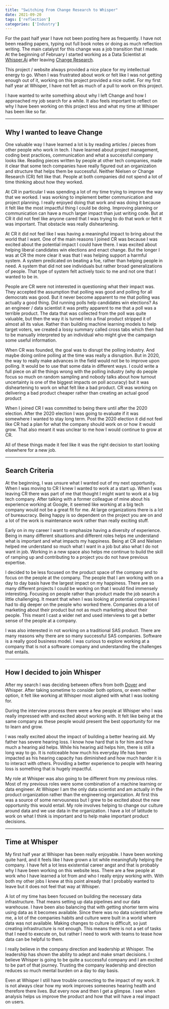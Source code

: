 ```yaml
---
title: "Switching From Change Research to Whisper"
date: 2021-09-20
tags: ['reflection']
categories: ['Industry']
---
```


For the past half year I have not been posting here as frequently. I have not been reading papers, typing out full book notes or doing as much reflection writing. The main catalyst for this change was a job transition that I made. At the beginning of February I started working as a Data Scientist at [Whisper.Ai](https://whisper.ai/) after leaving [Change Research](https://changeresearch.com/). 

This project / website always provided a nice place for my intellectual energy to go. When I was frustrated about work or felt like I was not getting enough out of it, working on this project provided a nice outlet. For my first half year at Whisper, I have not felt as much of a pull to work on this project. 

I have wanted to write something about why I left Change and how I approached my job search for a while. It also feels important to reflect on why I have been working on this project less and what my time at Whisper has been like so far.

* * * 
## Why I wanted to leave Change

One valuable way I have learned a lot is by reading articles / pieces from other people who work in tech. I have learned about project management, coding best practices, communication and what a successful company looks like. Reading pieces written by people at other tech companies,  made it clear that some tech companies have really figured out an organization and structure that helps them be successful. Neither Nielsen or Change Research (CR) felt like that. People at both companies did not spend a lot of time thinking about how they worked. 

At CR in particular I was spending a lot of my time trying to improve the way that we worked. I was working to implement better communication and project planning. I really enjoyed doing that work and was doing it because it felt like the most impactful thing I could be doing. Improving planning or communication can have a much larger impact than just writing code. But at CR it did not feel like anyone cared that I was trying to do that work or felt it was important. That obstacle was really disheartening. 

At CR it did not feel like I was having a meaningful impact to bring about the world that I want. One of the main reasons I joined CR was because I was excited about the potential impact I could have there. I was excited about helping liberal candidates win elections and enact change. But the longer I was at CR the more clear it was that I was helping support a harmful system. A system predicated on beating a foe, rather than helping people in need. A system that did not see individuals but rather broad generalizations of people. That type of system felt actively toxic to me and not one that I wanted to be in. 

People are CR were not interested in questioning what their impact was. They accepted the assumption that polling was good and polling for all democrats was good. But it never become apparent to me that polling was actually a good thing. Did running polls help candidates win elections? As an engineer / data scientist it was pretty apparent to me that a poll was a terrible product. The data that was collected from the poll was quite valuable, but then the way it is turned into a final product stripped it of almost all its value. Rather than building machine learning models to help target voters, we created a lossy summary called cross tabs which then had to be manually interpreted by an individual who might give the campaign some useful information. 

When CR was founded, the goal was to disrupt the polling industry. And maybe doing online polling at the time was really a disruption. But in 2020, the way to really make advances in the field would not be to improve upon polling. It would be to use that some data in different ways. I could write a full piece on all the things wrong with the polling industry (why do people focus so much on random sampling and nobody talks about how turnout uncertainty is one of the biggest impacts on poll accuracy) but it was disheartening to work on what felt like a bad product. CR was working on delivering a bad product cheaper rather than creating an actual good product

When I joined CR I was committed to being there until after the 2020 election. After the 2020 election I was going to evaluate if it was somewhere I wanted to stay long term. Post the 2020 election it did not feel like CR had a plan for what the company should work on or how it would grow. That also meant it was unclear to me how I would continue to grow at CR. 

All of these things made it feel like it was the right decision to start looking elsewhere for a new job. 

* * *

## Search Criteria

At the beginning, I was unsure what I wanted out of my next opportunity. When I was moving to CR I knew I wanted to work at a start up. When I was leaving CR there was part of me that thought I might want to work at a big tech company. After talking with a former colleague of mine about his experience working at Google, it seemed like working at a big tech company would not be a great fit for me. At large organizations there is a lot of bureaucracy. Being happy is so dependent on the project you are on and a lot of the work is maintenance work rather than really exciting stuff. 

Early on in my career I want to emphasize having a diversity of experience. Being in many different situations and different roles helps me understand what is important and what impacts my happiness. Being at CR and Nielsen helped me understand so much what I want in a job but also what I do not want in job. Working in a new space also helps me continue to build the skill of ramping up and contributing to a project you do not have previous expertise.

I decided to be less focused on the product space of the company and to focus on the people at the company. The people that I am working with on a day to day basis have the largest impact on my happiness. There are so many different projects I could be working on that I would find immensely interesting. Focusing on people rather than product made the job search a little challenging. It meant that when I was looking at potential companies I had to dig deeper on the people who worked there. Companies do a lot of marketing about their product but not as much marketing about their people. This meant I cast a wider net and used interviews to get a better sense of the people at a company. 

I was also interested in not working on a traditional SAS product. There are many reasons why there are so many successful SAS companies. Software is a really good business model. I was curious to explore working at a company that is not a software company and understanding the challenges that entails.

*** 

## How I decided to join Whisper 
After my search I was deciding between offers from both [Dover](https://www.dover.com/) and Whisper. After taking sometime to consider both options, or even neither option, it felt like working at Whisper most aligned with what I was looking for. 

During the interview process there were a few people at Whisper who I was really impressed with and excited about working with. It felt like being at the same company as these people would present the best opportunity for me to learn and grow. 

I was really excited about the impact of building a better hearing aid. My father has severe hearing loss. I know how hard that is for him and how much a hearing aid helps. While his hearing aid helps him, there is still a long way to go. It is noticeable how much his everyday life has been impacted as his hearing capacity has diminished and how much harder it is to interact with others.  Providing a better experience to people with hearing loss is something that is hugely impactful. 

My role at Whisper was also going to be different from my previous roles. Most of my previous roles were some combination of a machine learning or data engineer. At Whisper I am the only data scientist and am actually in the product organization rather than the engineering organization. At first this was a source of some nervousness but I grew to be excited about the new opportunity this would entail. My role involves helping to change our culture around data and we use data in the organization. I have a lot of latitude to work on what I think is important and to help make important product decisions. 

* * *
## Time at Whisper

My first half year at Whisper has been really enjoyable. I have been working quite hard, and it  feels like I have grown a lot while meaningfully helping the company. I have felt a lot less existential career angst and that is probably why I have been working on this website less. There are a few people at work who I have learned a lot from and who I really enjoy working with. With both my other jobs I knew at this point already that I probably wanted to leave but it does not feel that way at Whisper. 
   
A lot of my time has been focused on building the necessary data infrastructure. That means setting up data pipelines and our data warehouse. I have been also balancing that with getting shorter term wins using data as it becomes available. Since there was no data scientist before me, a lot of the companies habits and culture were built in a world where data was not available. Making changes to culture is difficult, so just creating infrastructure is not enough. This means there is not a set of tasks that I need to execute on, but rather I need to work with teams to tease how data can be helpful to them. 

I really believe in the company direction and leadership at Whisper. The leadership has shown the ability to adept and make smart decisions. I believe Whisper is going to be quite a successful company and I am excited to be part of that journey. Trusting the company leadership and direction reduces so much mental burden on a day to day basis. 

Even at Whisper I still have trouble connecting to the impact of my work. It is not always clear how my work improves someones hearing health and therefore there lives. But every now and then I get a glimpse. I see when analysis helps us improve the product and how that will have a real impact on users.
